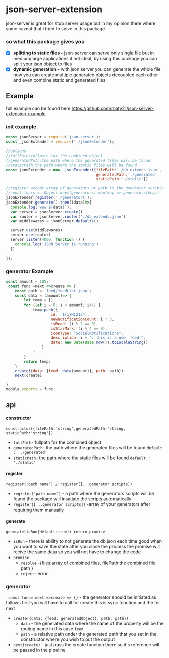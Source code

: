# json-server-extension

json-server is great for stub server usage
but in my opinion there where some caveat that i tried to solve in this package

### so what this package gives you
- [x] **splitting to static files -**   json-server can serve only single file but in medium/large applications it not ideal, by using this package you can split your json object to files
- [x] **dynamic generation -**  with json server you can generate the whole file
  now you can create multiple generated objects decoupled each other and even combine
  static and generated files

## Example
full example can be found here https://github.com/maty21/json-server-extension-example
### init example
```js
const jsonServer = require('json-server');
const _jsonExtender = require('./jsonExtender');

//options:
//fullPath:fullpath for the combined object
//generatedPath:the path where the generated files will be found
//staticPath:the path where the static files will be found
const jsonExtender = new _jsonExtender({filePath:'./db_extends.json',
                                        generatedPath:'./generated',
                                        staticPath:'./static'})

//register accept array of generators or path to the generator scripts
//const funcs =  Object.keys(generators).map(key => generators[key])
jsonExtender.register('./generators');
jsonExtender.generate().then((data)=>{
  console.log(`wow ${data}`);
  var server = jsonServer.create()
  var router = jsonServer.router('./db_extends.json')
  var middlewares = jsonServer.defaults()

  server.use(middlewares)
  server.use(router)
  server.listen(4000, function () {
    console.log('JSON Server is running')
  })

});
```
### generator Example

```js
const amount = 100;
 const func =next =>create => {
    const path = `feed/feedList.json`;
    const data = (amount)=> {
        let temp = [];
        for (let i = 0; i < amount; i++) {
            temp.push({
                    id: `${i}N12134`,
                    newNotificationCount: i * 3,
                    isRead: (i % 2 == 0),
                    isStarMark: (i % 4 == 0),
                    iconType: "SocialNotifications",
                    description: i + ": this is a new  feed ",
                    date: new Date(Date.now()).toLocaleString()
                }
            )
        }
        return temp;
    }
    create({data: {feed: data(amount)}, path: path})
    next(create);

}
module.exports = func;
```


## api

#### constructor
``constructor({filePath:'string',generatedPath:'string, staticPath:'string'}) ``
- ``fullPath``- fullpath for the combined object
- ``generatedPath``- the path where the generated files will be found ``default
: './generated'``
- ``staticPath``- the path where the static files will be found  ``default
: './static'``

#### register
``register('path name') / register([...generator scripts]) ``
- ``register('path name')`` - a path where the generators scripts will be found the package will insatiate the scripts automatically
- ``register([...generator scripts])`` -array of your generators after requiring them manually

#### generate
``generate(isRun[default:true]) return promise``
- ``isRun`` - there is ability to not generate the db.json each time good when you want to save the state after you close the process the promise will recive the same data so you will not have to change the code
- ``promise``
  - ``resolve`` -{files:array of combined files, filePath:the combined file path }
  - ``reject``- error

### generator

``` const func= next =>create => {}``` - the generator should be initiated as follows first you will have to call for create this is sync function and the for next
- ``create({data: {feed: generatedObject}, path: path})``
    - ``data`` - the generated data where the name of the property will be the routing name in this case ``feed``
    - ``path`` - a relative path under the generated path that you set in the constructor where you wish to put the output
- ``next(create)`` - just pass the create function there so it's reference will be passed  in the pipeline
